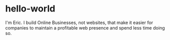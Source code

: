 # hello-world

I'm Eric. I build Online Businesses, not websites, that make it easier for companies to maintain a profitable web presence and spend less time doing so.
